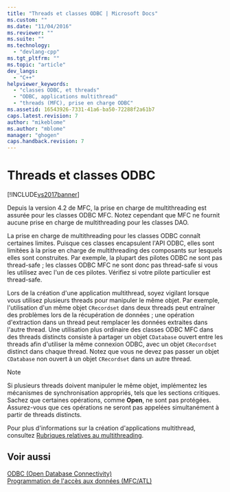 ```yaml
---
title: "Threads et classes ODBC | Microsoft Docs"
ms.custom: ""
ms.date: "11/04/2016"
ms.reviewer: ""
ms.suite: ""
ms.technology: 
  - "devlang-cpp"
ms.tgt_pltfrm: ""
ms.topic: "article"
dev_langs: 
  - "C++"
helpviewer_keywords: 
  - "classes ODBC, et threads"
  - "ODBC, applications multithread"
  - "threads (MFC), prise en charge ODBC"
ms.assetid: 16543926-7331-41a6-ba50-72288f2a61b7
caps.latest.revision: 7
author: "mikeblome"
ms.author: "mblome"
manager: "ghogen"
caps.handback.revision: 7
---
```

# Threads et classes ODBC
[!INCLUDE[vs2017banner](../../assembler/inline/includes/vs2017banner.md)]

Depuis la version 4.2 de MFC, la prise en charge de multithreading est assurée pour les classes ODBC MFC.  Notez cependant que MFC ne fournit aucune prise en charge de multithreading pour les classes DAO.  
  
 La prise en charge de multithreading pour les classes ODBC connaît certaines limites.  Puisque ces classes encapsulent l'API ODBC, elles sont limitées à la prise en charge de multithreading des composants sur lesquels elles sont construites.  Par exemple, la plupart des pilotes ODBC ne sont pas thread\-safe ; les classes ODBC MFC ne sont donc pas thread\-safe si vous les utilisez avec l'un de ces pilotes.  Vérifiez si votre pilote particulier est thread\-safe.  
  
 Lors de la création d'une application multithread, soyez vigilant lorsque vous utilisez plusieurs threads pour manipuler le même objet.  Par exemple, l'utilisation d'un même objet `CRecordset` dans deux threads peut entraîner des problèmes lors de la récupération de données ; une opération d'extraction dans un thread peut remplacer les données extraites dans l'autre thread.  Une utilisation plus ordinaire des classes ODBC MFC dans des threads distincts consiste à partager un objet `CDatabase` ouvert entre les threads afin d'utiliser la même connexion ODBC, avec un objet `CRecordset` distinct dans chaque thread.  Notez que vous ne devez pas passer un objet `CDatabase` non ouvert à un objet `CRecordset` dans un autre thread.  
  
> [!NOTE]
>  Si plusieurs threads doivent manipuler le même objet, implémentez les mécanismes de synchronisation appropriés, tels que les sections critiques.  Sachez que certaines opérations, comme **Open**, ne sont pas protégées.  Assurez\-vous que ces opérations ne seront pas appelées simultanément à partir de threads distincts.  
  
 Pour plus d'informations sur la création d'applications multithread, consultez [Rubriques relatives au multithreading](../../parallel/multithreading-support-for-older-code-visual-cpp.md).  
  
## Voir aussi  
 [ODBC \(Open Database Connectivity\)](../../data/odbc/open-database-connectivity-odbc.md)   
 [Programmation de l'accès aux données \(MFC\/ATL\)](../../data/data-access-programming-mfc-atl.md)